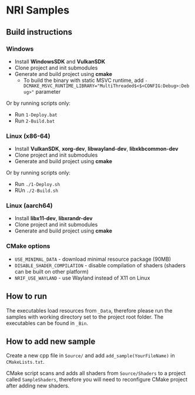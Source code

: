 # NRI Samples

## Build instructions

### Windows
- Install **WindowsSDK** and **VulkanSDK**
- Clone project and init submodules
- Generate and build project using **cmake**
  - To build the binary with static MSVC runtime, add `-DCMAKE_MSVC_RUNTIME_LIBRARY="MultiThreaded$<$<CONFIG:Debug>:Debug>"` parameter

Or by running scripts only:
- Run ``1-Deploy.bat``
- Run ``2-Build.bat``

### Linux (x86-64)
- Install **VulkanSDK**, **xorg-dev**, **libwayland-dev**, **libxkbcommon-dev**
- Clone project and init submodules
- Generate and build project using **cmake**

Or by running scripts only:
- Run `./1-Deploy.sh`
- RUn `./2-Build.sh`

### Linux (aarch64)
- Install **libx11-dev**, **libxrandr-dev**
- Clone project and init submodules
- Generate and build project using **cmake**

### CMake options
- `USE_MINIMAL_DATA` - download minimal resource package (90MB)
- `DISABLE_SHADER_COMPILATION` - disable compilation of shaders (shaders can be built on other platform)
- `NRIF_USE_WAYLAND` - use Wayland instead of X11 on Linux

## How to run
The executables load resources from `_Data`, therefore please run the samples with working directory set to
the project root folder. The executables can be found in `_Bin`.

## How to add new sample
Create a new cpp file in `Source/` and add `add_sample(YourFileName)` in `CMakeLists.txt`.

CMake script scans and adds all shaders from `Source/Shaders` to a project called `SampleShaders`, therefore
you will need to reconfigure CMake project after adding new shaders.
